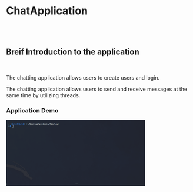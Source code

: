 <h1>ChatApplication</h1>
<br>
<br>
<h2>Breif Introduction to the application</h2>
<br>
<p>The chatting application allows users to create users and login.</p>
<p>The chatting application allows users to send and receive messages at the same time by utilizing threads.</p>

<h3>Application Demo</h3>
<img src="GIFs/1-applicationdemo.gif" alt="Your GIF" style="width: 75%;">
